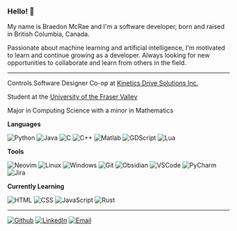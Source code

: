 <!--
**BraedonM/BraedonM** is a ✨ _special_ ✨ repository because its `README.md` (this file) appears on your GitHub profile.

Here are some ideas to get you started:

- 🔭 I’m currently working on ...
- 🌱 I’m currently learning ...
- 👯 I’m looking to collaborate on ...
- 🤔 I’m looking for help with ...
- 💬 Ask me about ...
- 📫 How to reach me: ...
- 😄 Pronouns: ...
- ⚡ Fun fact: ...
-->
### Hello! 👋

My name is Braedon McRae and I'm a software developer, born and raised in British Columbia, Canada.

Passionate about machine learning and artificial intelligence,
I'm motivated to learn and continue growing as a developer.
Always looking for new opportunities to collaborate and learn from others in the field.

---

Controls Software Designer Co-op at [Kinetics Drive Solutions Inc.](https://www.kineticsdrive.com/)

Student at the [University of the Fraser Valley](https://www.ufv.ca/)

Major in Computing Science with a minor in Mathematics

__Languages__

![Python](https://img.shields.io/badge/-Python-000?&logo=Python)
![Java](https://img.shields.io/badge/-Java-000?&logo=Java&logoColor=007396)
![C](https://img.shields.io/badge/-C-000?&logo=C)
![C++](https://img.shields.io/badge/-C++-000?&logo=c%2b%2b&logoColor=00599C)
![Matlab](https://img.shields.io/badge/-Matlab-000?&logo=Mathworks)
![GDScript](https://img.shields.io/badge/-GDScript-000?&logo=godotengine)
![Lua](https://img.shields.io/badge/-Lua-000?&logo=Lua)

__Tools__

![Neovim](https://img.shields.io/badge/-Neovim-000?&logo=Neovim)
![Linux](https://img.shields.io/badge/-Linux-000?&logo=Linux)
![Windows](https://img.shields.io/badge/-Windows-000?&logo=Windows)
![Git](https://img.shields.io/badge/-Git-000?&logo=Git)
![Obsidian](https://img.shields.io/badge/-Obsidian-000?&logo=Obsidian)
![VSCode](https://img.shields.io/badge/-VSCode-000?&logo=Visual%20Studio%20Code)
![PyCharm](https://img.shields.io/badge/-PyCharm-000?&logo=PyCharm)
![Jira](https://img.shields.io/badge/-Jira-000?&logo=Jira)

__Currently Learning__

![HTML](https://img.shields.io/badge/-HTML-000?&logo=HTML5)
![CSS](https://img.shields.io/badge/-CSS-000?&logo=CSS3)
![JavaScript](https://img.shields.io/badge/-JavaScript-000?&logo=JavaScript)
![Rust](https://img.shields.io/badge/-Rust-000?&logo=Rust)

---

<p>
<a href="https://github.com/braedonm" target="_blank"><img alt="Github" src="https://img.shields.io/badge/GitHub-%2312100E.svg?&style=for-the-badge&logo=Github&logoColor=white" /></a>
<a href="https://www.linkedin.com/in/braedonm" target="_blank"><img alt="LinkedIn" src="https://img.shields.io/badge/linkedin-%230077B5.svg?&style=for-the-badge&logo=linkedin&logoColor=white" /></a>
<a href="mailto:braedonmcrae98@gmail.com" target="_blank"><img alt="Email" src="https://img.shields.io/badge/Email-%23D14836.svg?&style=for-the-badge&logo=Gmail&logoColor=white" /></a>
</p>
